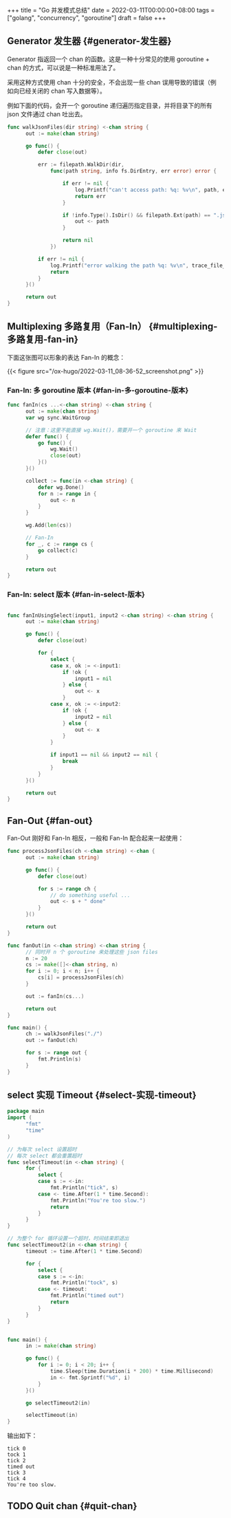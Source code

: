 +++
title = "Go 并发模式总结"
date = 2022-03-11T00:00:00+08:00
tags = ["golang", "concurrency", "goroutine"]
draft = false
+++

## Generator 发生器 {#generator-发生器}

Generator 指返回一个 chan 的函数。这是一种十分常见的使用 goroutine +
chan 的方式，可以说是一种标准用法了。

采用这种方式使用 chan 十分的安全，不会出现一些 chan 误用导致的错误（例
如向已经关闭的 chan 写入数据等）。

例如下面的代码，会开一个 goroutine 递归遍历指定目录，并将目录下的所有
json 文件通过 chan 吐出去。

```go
func walkJsonFiles(dir string) <-chan string {
      out := make(chan string)

      go func() {
	      defer close(out)

	      err := filepath.WalkDir(dir,
		      func(path string, info fs.DirEntry, err error) error {

			      if err != nil {
				      log.Printf("can't access path: %q: %v\n", path, err)
				      return err
			      }

			      if !info.Type().IsDir() && filepath.Ext(path) == ".json" {
				      out <- path
			      }

			      return nil
		      })

	      if err != nil {
		      log.Printf("error walking the path %q: %v\n", trace_file_dir, err)
		      return
	      }
      }()

      return out
}
```


## Multiplexing 多路复用（Fan-In） {#multiplexing-多路复用-fan-in}

下面这张图可以形象的表达 Fan-In 的概念：

{{< figure src="/ox-hugo/2022-03-11_08-36-52_screenshot.png" >}}


### Fan-In: 多 goroutine 版本 {#fan-in-多-goroutine-版本}

```go
func fanIn(cs ...<-chan string) <-chan string {
      out := make(chan string)
      var wg sync.WaitGroup

      // 注意：这里不能直接 wg.Wait()，需要开一个 goroutine 来 Wait
      defer func() {
	      go func() {
		      wg.Wait()
		      close(out)
	      }()
      }()

      collect := func(in <-chan string) {
	      defer wg.Done()
	      for n := range in {
		      out <- n
	      }
      }

      wg.Add(len(cs))

      // Fan-In
      for _, c := range cs {
	      go collect(c)
      }

      return out
}
```


### Fan-In: select 版本 {#fan-in-select-版本}

```go

func fanInUsingSelect(input1, input2 <-chan string) <-chan string {
      out := make(chan string)

      go func() {
	      defer close(out)

	      for {
		      select {
		      case x, ok := <-input1:
			      if !ok {
				      input1 = nil
			      } else {
				      out <- x
			      }
		      case x, ok := <-input2:
			      if !ok {
				      input2 = nil
			      } else {
				      out <- x
			      }
		      }

		      if input1 == nil && input2 == nil {
			      break
		      }
	      }
      }()

      return out
}
```


## Fan-Out {#fan-out}

Fan-Out 刚好和 Fan-In 相反，一般和 Fan-In 配合起来一起使用：

```go
func processJsonFiles(ch <-chan string) <-chan {
      out := make(chan string)

      go func() {
	      defer close(out)

	      for s := range ch {
		      // do something useful ...
		      out <- s + " done"
	      }
      }()

      return out
}

func fanOut(in <-chan string) <-chan string {
      // 同时开 n 个 goroutine 来处理这些 json files
      n := 20
      cs := make([]<-chan string, n)
      for i := 0; i < n; i++ {
	      cs[i] = processJsonFiles(ch)
      }

      out := fanIn(cs...)

      return out
}

func main() {
      ch := walkJsonFiles("./")
      out := fanOut(ch)

      for s := range out {
	      fmt.Println(s)
      }
}
```


## select 实现 Timeout {#select-实现-timeout}

<a id="code-snippet--select-timeout"></a>
```go
package main
import (
      "fmt"
      "time"
)

// 为每次 select 设置超时
// 每次 select 都会重置超时
func selectTimeout(in <-chan string) {
      for {
	      select {
	      case s := <-in:
		      fmt.Println("tick", s)
	      case <- time.After(1 * time.Second):
		      fmt.Println("You're too slow.")
		      return
	      }
      }
}

// 为整个 for 循环设置一个超时，时间结束即退出
func selectTimeout2(in <-chan string) {
      timeout := time.After(1 * time.Second)

      for {
	      select {
	      case s := <-in:
		      fmt.Println("tock", s)
	      case <- timeout:
		      fmt.Println("timed out")
		      return
	      }
      }
}


func main() {
      in := make(chan string)

      go func() {
	      for i := 0; i < 20; i++ {
		      time.Sleep(time.Duration(i * 200) * time.Millisecond)
		      in <- fmt.Sprintf("%d", i)
	      }
      }()

      go selectTimeout2(in)

      selectTimeout(in)
}
```

输出如下：

```text
tick 0
tock 1
tick 2
timed out
tick 3
tick 4
You're too slow.
```


## <span class="org-todo todo TODO">TODO</span> Quit chan {#quit-chan}